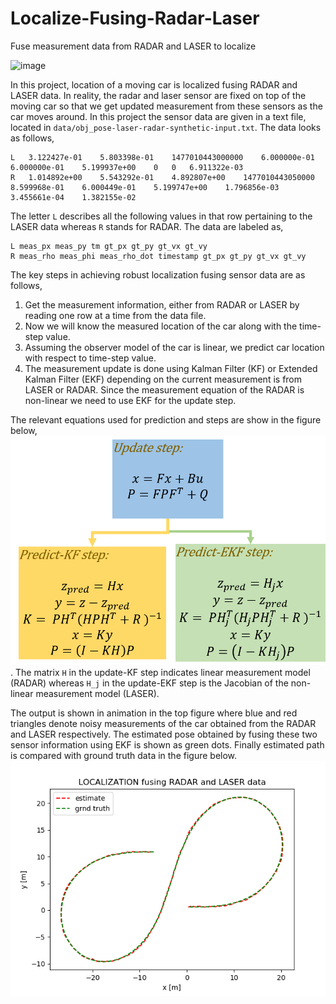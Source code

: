# Localize-Fusing-Radar-Laser
Fuse measurement data from RADAR and LASER to localize

![image](./figures/LASER_RADAR_Fusion.gif)

In this project, location of a moving car is localized fusing RADAR and LASER data. In reality, the radar and laser sensor are fixed on top of the moving car so that we get updated measurement from these sensors as the car moves around. In this project the sensor data are given in a text file, located in `data/obj_pose-laser-radar-synthetic-input.txt`. The data looks as follows,
```
L	3.122427e-01	5.803398e-01	1477010443000000	6.000000e-01	6.000000e-01	5.199937e+00	0	0	6.911322e-03
R	1.014892e+00	5.543292e-01	4.892807e+00	1477010443050000	8.599968e-01	6.000449e-01	5.199747e+00	1.796856e-03	3.455661e-04	1.382155e-02
```
The letter `L` describes all the following values in that row pertaining to the LASER data whereas `R` stands for RADAR. The data are labeled as,
```
L meas_px meas_py tm gt_px gt_py gt_vx gt_vy
R meas_rho meas_phi meas_rho_dot timestamp gt_px gt_py gt_vx gt_vy
```

The key steps in achieving robust localization fusing sensor data are as follows,
1. Get the measurement information, either from RADAR or LASER by reading one row at a time from the data file.
2. Now we will know the measured location of the car along with the time-step value.
3. Assuming the observer model of the car is linear, we predict car location with respect to time-step value.
4. The measurement update is done using Kalman Filter (KF) or Extended Kalman Filter (EKF) depending on the current measurement is from LASER or RADAR. Since the measurement equation of the RADAR is non-linear we need to use EKF for the update step.

The relevant equations used for prediction and steps are show in the figure below,
![concept figure](./figures/sensor_fusion_concept_figure.png).
The matrix `H` in the update-KF step indicates linear measurement model (RADAR) whereas `H_j` in the update-EKF step is the Jacobian of the non-linear measurement model (LASER).

The output is shown in animation in the top figure where blue and red triangles denote noisy measurements of the car obtained from the RADAR and LASER respectively. The estimated pose obtained by fusing these two sensor information using EKF is shown as green dots. Finally estimated path is compared with ground truth data in the figure below.
![concept figure](./figures/est_gth_compare.png)
